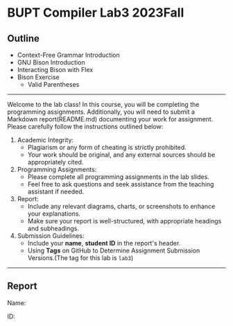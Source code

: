 # BUPT Compiler Lab3 2023Fall

## Outline

- Context-Free Grammar Introduction
- GNU Bison Introduction
- Interacting Bison with Flex
- Bison Exercise
    - Valid Parentheses

---

Welcome to the lab class! In this course, you will be completing the programming assignments. Additionally, you will need to submit a Markdown report(README.md) documenting your work for assignment. Please carefully follow the instructions outlined below:

1. Academic Integrity:
   - Plagiarism or any form of cheating is strictly prohibited.
   - Your work should be original, and any external sources should be appropriately cited.
2. Programming Assignments:
   - Please complete all programming assignments in the lab slides.
   - Feel free to ask questions and seek assistance from the teaching assistant if needed.
3. Report:
   - Include any relevant diagrams, charts, or screenshots to enhance your explanations.
   - Make sure your report is well-structured, with appropriate headings and subheadings.
4. Submission Guidelines:
   - Include your **name**, **student ID** in the report's header.
   - Using **Tags** on GitHub to Determine Assignment Submission Versions.(The tag for this lab is `lab3`)

---

## Report

Name: <YOUR-NAME>

ID: <YOUR-STUDENT-ID>
